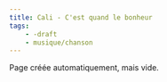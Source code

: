 ```yaml
---
title: Cali - C'est quand le bonheur
tags:
    - -draft
    - musique/chanson
---
```


Page créée automatiquement, mais vide.
